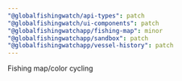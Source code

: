 ```yaml
---
"@globalfishingwatch/api-types": patch
"@globalfishingwatch/ui-components": patch
"@globalfishingwatchapp/fishing-map": minor
"@globalfishingwatchapp/sandbox": patch
"@globalfishingwatchapp/vessel-history": patch
---
```


Fishing map/color cycling
